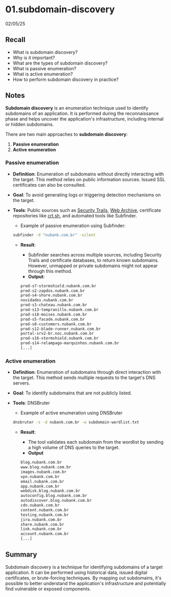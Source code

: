 # 01.subdomain-discovery

02/05/25

## Recall

- What is subdomain discovery?
- Why is it important?
- What are the types of subdomain discovery?
- What is passive enumeration?
- What is active enumeration?
- How to perform subdomain discovery in practice?

## Notes

**Subdomain discovery** is an enumeration technique used to identify subdomains of an application. It is performed during the reconnaissance phase and helps uncover the application's infrastructure, including internal or hidden subdomains.

There are two main approaches to **subdomain discovery**:

1. **Passive enumeration**
2. **Active enumeration**

### Passive enumeration

- **Definition**: Enumeration of subdomains without directly interacting with the target. This method relies on public information sources. Issued SSL certificates can also be consulted.
- **Goal**: To avoid generating logs or triggering detection mechanisms on the target.
- **Tools**: Public sources such as [Security Trails](https://securitytrails.com/), [Web Archive](https://web.archive.org/), certificate repositories like [crt.sh](https://crt.sh/), and automated tools like Subfinder.
    - Example of passive enumeration using Subfinder:
    
    ```bash
    subfinder -d "nubank.com.br" -silent
    ```
    
    - **Result**:
        - Subfinder searches across multiple sources, including Security Trails and certificate databases, to return known subdomains. However, unmapped or private subdomains might not appear through this method.
        - **Output**:
        
        ```bash
        prod-s7-stormshield.nubank.com.br
        prod-s2-zapdos.nubank.com.br
        prod-s4-shore.nubank.com.br
        novidades.nubank.com.br
        prod-s3-chateau.nubank.com.br
        prod-s13-tempranillo.nubank.com.br
        prod-s18-moises.nubank.com.br
        prod-s5-facade.nubank.com.br
        prod-s8-customers.nubank.com.br
        prod-s12-blade-runner.nubank.com.br
        portal-srv2-br.noc.nubank.com.br
        prod-s16-stormshield.nubank.com.br
        prod-s14-relampago-marquinhos.nubank.com.br
        [...]
        ```
        

### Active enumeration

- **Definition**: Enumeration of subdomains through direct interaction with the target. This method sends multiple requests to the target's DNS servers.
- **Goal**: To identify subdomains that are not publicly listed.
- **Tools**: DNSBruter
    - Example of active enumeration using DNSBruter
    
    ```bash
    dnsbruter -s -d nubank.com.br -w subdomain-wordlist.txt 
    ```
    
    - **Result**:
        - The tool validates each subdomain from the wordlist by sending a high volume of DNS queries to the target.
        - **Output**
        
        ```bash
        blog.nubank.com.br
        www.blog.nubank.com.br
        images.nubank.com.br
        vpn.nubank.com.br
        email.nubank.com.br
        app.nubank.com.br
        webdisk.blog.nubank.com.br
        autoconfig.blog.nubank.com.br
        autodiscover.blog.nubank.com.br
        cdn.nubank.com.br
        content.nubank.com.br
        testing.nubank.com.br
        jira.nubank.com.br
        share.nubank.com.br
        link.nubank.com.br
        account.nubank.com.br
        [...]
        ```
        

## Summary

Subdomain discovery is a technique for identifying subdomains of a target application. It can be performed using historical data, issued digital certificates, or brute-forcing techniques. By mapping out subdomains, it's possible to better understand the application's infrastructure and potentially find vulnerable or exposed components.